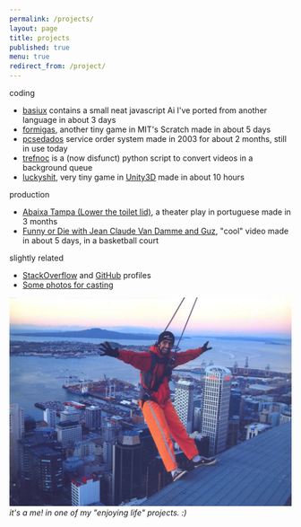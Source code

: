 ```yaml
---
permalink: /projects/
layout: page
title: projects
published: true
menu: true
redirect_from: /project/
---
```


coding

- [basiux](http://basiux.org) contains a small neat javascript Ai I've ported from another language in about 3 days
- [formigas](http://scratch.mit.edu/projects/17273607/#player), another tiny game in MIT's Scratch made in about 5 days
- [pcsedados](/pcsedados) service order system made in 2003 for about 2 months, still in use today
- [trefnoc](/trefnoc) is a (now disfunct) python script to convert videos in a background queue
- [luckyshit](/luckyshit), very tiny game in [Unity3D](http://answers.unity3d.com/users/822/cawas.html) made in about 10 hours

production

- [Abaixa Tampa (Lower the toilet lid)](http://abaixatampa.wordpress.com/), a theater play in portuguese made in 3 months
- [Funny or Die with Jean Claude Van Damme and Guz](http://www.funnyordie.com/videos/f6f674e14c/just-a-regular-damme-day), "cool" video made in about 5 days, in a basketball court

slightly related

- [StackOverflow](http://stackoverflow.com/story/cauerego) and [GitHub](https://github.com/cauerego) profiles
- [Some photos for casting](https://b.cregox.com/caue-casting)

![sky walk over Auckland](skywalkcauerecorte.jpg)
*it's a me! in one of my "enjoying life" projects. :)*
